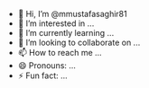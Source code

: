 - 👋 Hi, I’m @mmustafasaghir81
- 👀 I’m interested in ...
- 🌱 I’m currently learning ...
- 💞️ I’m looking to collaborate on ...
- 📫 How to reach me ...
- 😄 Pronouns: ...
- ⚡ Fun fact: ...

<!---
# 👋 Hi, I'm [Your Name]!  

💻 **IT Professional with Expertise**  
With 12 years of IT support experience in the UAE and 3 years of local expertise, I bring a wealth of knowledge in troubleshooting, infrastructure management, and delivering top-notch technical support.  

🚀 **Expanding Horizons**  
Currently diving into the world of Artificial Intelligence with a course at PIACI (Quarter 2, 2025), exploring cutting-edge technologies to solve real-world problems.  

🌟 **What Drives Me**  
I am passionate about learning new technologies, solving complex problems, and continuously improving my skills to stay ahead in the ever-evolving IT and AI industry.  

📫 **Let’s Connect!**  
Feel free to reach out for collaboration, support, or just to share ideas!  

